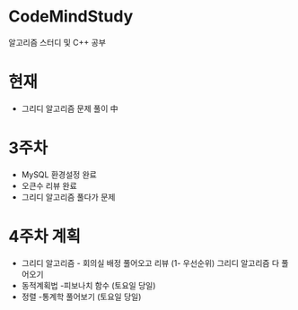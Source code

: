 # CodeMindStudy
알고리즘 스터디 및 C++ 공부

# 현재
- 그리디 알고리즘 문제 풀이 中



# 3주차
- MySQL 환경설정 완료
- 오큰수 리뷰 완료
- 그리디 알고리즘 풀다가 문제
# 4주차 계획
- 그리디 알고리즘 - 회의실 배정 풀어오고 리뷰 (1- 우선순위)
그리디 알고리즘 다 풀어오기
- 동적계획법 -피보나치 함수 (토요일 당일)
- 정렬 -통계학  풀어보기 (토요일 당일)


